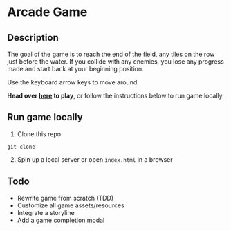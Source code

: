 # Arcade Game

## Description

The goal of the game is to reach the end of the field, any tiles on the row just before the water. If you collide with any enemies, you lose any progress made and start back at your beginning position.

Use the keyboard arrow keys to move around.

**Head over [here](https://wryhder.github.io/FEND-Arcade-Game/) to play**, or follow the instructions below to run game locally.

## Run game locally

1. Clone this repo
```
git clone 
```
2. Spin up a local server or open `index.html` in a browser


## Todo
<!-- - Implement automated integration testing -->
- Rewrite game from scratch (TDD)
- Customize all game assets/resources
- Integrate a storyline
- Add a game completion modal
